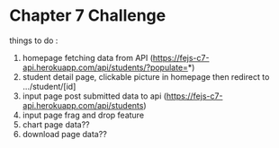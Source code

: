 # Chapter 7 Challenge

things to do :
1. homepage fetching data from API (https://fejs-c7-api.herokuapp.com/api/students/?populate=*)
2. student detail page, clickable picture in homepage then redirect to .../student/[id]
3. input page post submitted data to api (https://fejs-c7-api.herokuapp.com/api/students)
4. input page frag and drop feature
5. chart page data??
6. download page data??